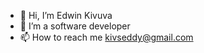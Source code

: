 - 👋 Hi, I’m Edwin Kivuva
- 👀 I’m a software developer
- 📫 How to reach me kivseddy@gmail.com

<!---
Eddy1-kivs/Eddy1-kivs is a ✨ special ✨ repository because its `README.md` (this file) appears on your GitHub profile.
You can click the Preview link to take a look at your changes.
--->

